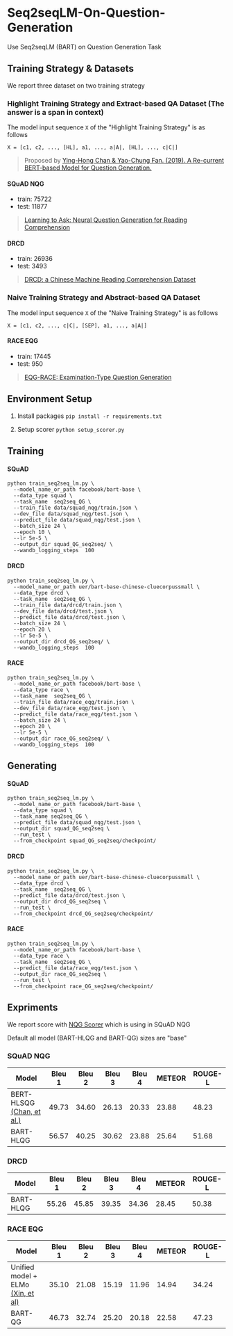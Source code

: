# Seq2seqLM-On-Question-Generation
Use Seq2seqLM (BART) on Question  Generation Task

## Training Strategy & Datasets
We report three dataset on two training strategy

### Highlight Training Strategy and Extract-based QA Dataset (The answer is a span in context)
The model input sequence `X` of the "Highlight Training Strategy" is as follows
```
X = [c1, c2, ..., [HL], a1, ..., a|A|, [HL], ..., c|C|]
```
> Proposed by [Ying-Hong Chan & Yao-Chung Fan. (2019). A Re-current BERT-based Model for Question Generation.](https://www.aclweb.org/anthology/D19-5821/)

#### SQuAD NQG
- train: 75722
- test: 11877
> [Learning to Ask: Neural Question Generation for Reading Comprehension](https://arxiv.org/abs/1705.00106)

#### DRCD
- train: 26936
- test: 3493
> [DRCD: a Chinese Machine Reading Comprehension Dataset](https://arxiv.org/abs/1806.00920)

### Naive Training Strategy and Abstract-based QA Dataset
The model input sequence `X` of the "Naive Training Strategy" is as follows
```
X = [c1, c2, ..., c|C|, [SEP], a1, ..., a|A|]
```

#### RACE EQG
- train: 17445
- test: 950
> [EQG-RACE: Examination-Type Question Generation](https://arxiv.org/abs/2012.06106)



## Environment Setup
1. Install packages `pip install -r requirements.txt`

2. Setup scorer `python setup_scorer.py`

## Training
#### SQuAD
```
python train_seq2seq_lm.py \
  --model_name_or_path facebook/bart-base \
  --data_type squad \
  --task_name  seq2seq_QG \
  --train_file data/squad_nqg/train.json \
  --dev_file data/squad_nqg/test.json \
  --predict_file data/squad_nqg/test.json \
  --batch_size 24 \
  --epoch 10 \
  --lr 5e-5 \
  --output_dir squad_QG_seq2seq/ \
  --wandb_logging_steps  100
```

#### DRCD
```
python train_seq2seq_lm.py \
  --model_name_or_path uer/bart-base-chinese-cluecorpussmall \
  --data_type drcd \
  --task_name  seq2seq_QG \
  --train_file data/drcd/train.json \
  --dev_file data/drcd/test.json \
  --predict_file data/drcd/test.json \
  --batch_size 24 \
  --epoch 20 \
  --lr 5e-5 \
  --output_dir drcd_QG_seq2seq/ \
  --wandb_logging_steps  100
```


#### RACE
```
python train_seq2seq_lm.py \
  --model_name_or_path facebook/bart-base \
  --data_type race \
  --task_name  seq2seq_QG \
  --train_file data/race_eqg/train.json \
  --dev_file data/race_eqg/test.json \
  --predict_file data/race_eqg/test.json \
  --batch_size 24 \
  --epoch 20 \
  --lr 5e-5 \
  --output_dir race_QG_seq2seq/ \
  --wandb_logging_steps  100
```

## Generating
#### SQuAD
```
python train_seq2seq_lm.py \
  --model_name_or_path facebook/bart-base \
  --data_type squad \
  --task_name seq2seq_QG \
  --predict_file data/squad_nqg/test.json \
  --output_dir squad_QG_seq2seq \
  --run_test \
  --from_checkpoint squad_QG_seq2seq/checkpoint/
```


#### DRCD
```
python train_seq2seq_lm.py \
  --model_name_or_path uer/bart-base-chinese-cluecorpussmall \
  --data_type drcd \
  --task_name  seq2seq_QG \
  --predict_file data/drcd/test.json \
  --output_dir drcd_QG_seq2seq \
  --run_test \
  --from_checkpoint drcd_QG_seq2seq/checkpoint/
```


#### RACE
```
python train_seq2seq_lm.py \
  --model_name_or_path facebook/bart-base \
  --data_type race \
  --task_name  seq2seq_QG \
  --predict_file data/race_eqg/test.json \
  --output_dir race_QG_seq2seq \
  --run_test \
  --from_checkpoint race_QG_seq2seq/checkpoint/
```


## Expriments
We report score with [NQG Scorer](https://github.com/xinyadu/nqg) which is using in SQuAD NQG

Default all model (BART-HLQG and BART-QG) sizes are "base"


### SQuAD NQG
Model                                                                  |Bleu 1|Bleu 2|Bleu 3|Bleu 4|METEOR|ROUGE-L|
-----------------------------------------------------------------------|------|------|------|------|------|-------|
BERT-HLSQG [(Chan, et al.)](https://www.aclweb.org/anthology/D19-5821/) |49.73 |34.60 |26.13 |20.33 |23.88 |48.23  |
BART-HLQG                                                             |56.57 |40.25 |30.62 |23.88 |25.64 |51.68  |


### DRCD
Model                                                                  |Bleu 1|Bleu 2|Bleu 3|Bleu 4|METEOR|ROUGE-L|
-----------------------------------------------------------------------|------|------|------|------|------|-------|
BART-HLQG                                                              |55.26 |45.85 |39.35 |34.36 |28.45 |50.38  |

### RACE EQG
Model                                                                  |Bleu 1|Bleu 2|Bleu 3|Bleu 4|METEOR|ROUGE-L|
-----------------------------------------------------------------------|------|------|------|------|------|-------|
Unified model + ELMo [(Xin, et al)](https://arxiv.org/abs/2012.06106)  |35.10 |21.08 |15.19 |11.96 |14.94 |34.24  |
BART-QG                                                                |46.73 |32.74 |25.20 |20.18 |22.58 |47.23  |
